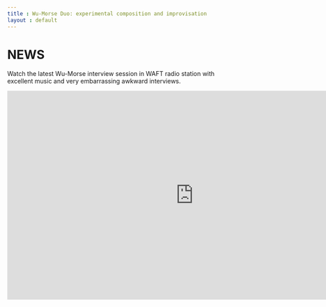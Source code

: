 ```yaml
---
title : Wu-Morse Duo: experimental composition and improvisation
layout : default
---
```


# NEWS

Watch the latest Wu-Morse interview session in WAFT radio station with excellent music and very embarrassing awkward interviews.

<p>
<iframe width="853" height="480" src="https://www.youtube.com/embed/jwQ0wgFXd-s" frameborder="0" allowfullscreen></iframe>
</p>
